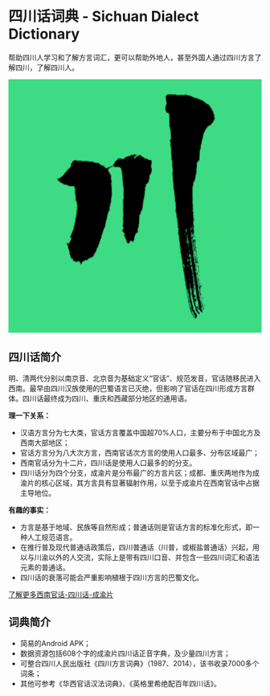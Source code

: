 # 四川话词典 - Sichuan Dialect Dictionary

帮助四川人学习和了解方言词汇，更可以帮助外地人，甚至外国人通过四川方言了解四川，了解四川人。

![Sichuan Dialect Dictionary](./app/src/main/ic_launcher-playstore.png)

## 四川话简介

明、清两代分别以南京音、北京音为基础定义“官话”、规范发音，官话随移民进入西南。最早由四川汉族使用的巴蜀语言已灭绝，但影响了官话在四川形成方言群体。四川话最终成为四川、重庆和西藏部分地区的通用语。

**理一下关系：**

 - 汉语方言分为七大类，官话方言覆盖中国超70%人口，主要分布于中国北方及西南大部地区；
 - 官话方言分为八大次方言，西南官话次方言的使用人口最多、分布区域最广；
 - 西南官话分为十二片，四川话是使用人口最多的的分支。
 - 四川话分为四个分支，成渝片是分布最广的方言片区；成都、重庆两地作为成渝片的核心区域，其方言具有显著辐射作用，以至于成渝片在西南官话中占据主导地位。

**有趣的事实：**

 - 方言是基于地域、民族等自然形成；普通话则是官话方言的标准化形式，即一种人工规范语言。
 - 在推行普及现代普通话政策后，四川普通话（川普，或椒盐普通话）兴起，用以与川渝以外的人交流，实际上是带有四川口音、并包含一些四川词汇和语法元素的普通话。
 - 四川话的衰落可能会严重影响植根于四川方言的巴蜀文化。

[了解更多西南官话-四川话-成渝片](http://www.cnctrip.com/travel/214.html)

## 词典简介

 - 简易的Android APK；
 - 数据资源包括608个字的成渝片四川话正音字典，及少量四川方言；
 - 可整合四川人民出版社《四川方言词典》（1987、2014），该书收录7000多个词条；
 - 其他可参考《华西官话汉法词典》、《英格里希绝配百年四川话》。
